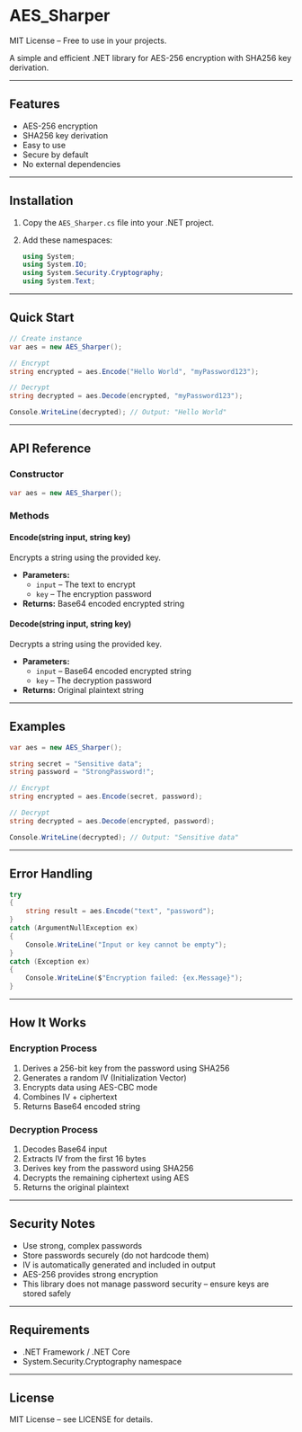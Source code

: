 # AES_Sharper

MIT License – Free to use in your projects.

A simple and efficient .NET library for AES-256 encryption with SHA256 key derivation.

---

## Features

- AES-256 encryption  
- SHA256 key derivation  
- Easy to use  
- Secure by default  
- No external dependencies  

---

## Installation

1. Copy the `AES_Sharper.cs` file into your .NET project.  
2. Add these namespaces:

   ```csharp
   using System;
   using System.IO;
   using System.Security.Cryptography;
   using System.Text;
   ```

---

## Quick Start

```csharp
// Create instance
var aes = new AES_Sharper();

// Encrypt
string encrypted = aes.Encode("Hello World", "myPassword123");

// Decrypt
string decrypted = aes.Decode(encrypted, "myPassword123");

Console.WriteLine(decrypted); // Output: "Hello World"
```

---

## API Reference

### Constructor

```csharp
var aes = new AES_Sharper();
```

### Methods

#### Encode(string input, string key)

Encrypts a string using the provided key.

- **Parameters:**
  - `input` – The text to encrypt
  - `key` – The encryption password
- **Returns:** Base64 encoded encrypted string

#### Decode(string input, string key)

Decrypts a string using the provided key.

- **Parameters:**
  - `input` – Base64 encoded encrypted string
  - `key` – The decryption password
- **Returns:** Original plaintext string

---

## Examples

```csharp
var aes = new AES_Sharper();

string secret = "Sensitive data";
string password = "StrongPassword!";

// Encrypt
string encrypted = aes.Encode(secret, password);

// Decrypt
string decrypted = aes.Decode(encrypted, password);

Console.WriteLine(decrypted); // Output: "Sensitive data"
```

---

## Error Handling

```csharp
try 
{
    string result = aes.Encode("text", "password");
}
catch (ArgumentNullException ex)
{
    Console.WriteLine("Input or key cannot be empty");
}
catch (Exception ex)
{
    Console.WriteLine($"Encryption failed: {ex.Message}");
}
```

---

## How It Works

### Encryption Process

1. Derives a 256-bit key from the password using SHA256
2. Generates a random IV (Initialization Vector)
3. Encrypts data using AES-CBC mode
4. Combines IV + ciphertext
5. Returns Base64 encoded string

### Decryption Process

1. Decodes Base64 input
2. Extracts IV from the first 16 bytes
3. Derives key from the password using SHA256
4. Decrypts the remaining ciphertext using AES
5. Returns the original plaintext

---

## Security Notes

- Use strong, complex passwords
- Store passwords securely (do not hardcode them)
- IV is automatically generated and included in output
- AES-256 provides strong encryption
- This library does not manage password security – ensure keys are stored safely

---

## Requirements

- .NET Framework / .NET Core
- System.Security.Cryptography namespace

---

## License

MIT License – see LICENSE for details.
